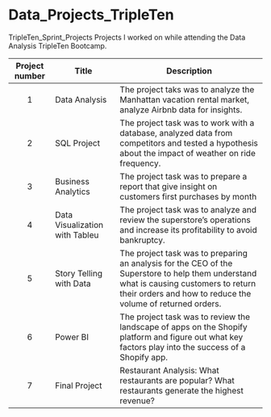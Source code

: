 # Data_Projects_TripleTen
TripleTen_Sprint_Projects
Projects I worked on while attending the Data Analysis TripleTen Bootcamp.


| Project number |	Title	| Description |
| :-------------: | ----------- | ---------- |
| 1 | Data Analysis | The project taks was to analyze the Manhattan vacation rental market, analyze Airbnb data for insights.|
| 2	| SQL Project	| The project task was to work with a database, analyzed data from competitors and tested a hypothesis about the impact of weather on ride frequency.|
| 3	| Business Analytics	| The project task was to prepare a report that give insight on customers first purchases by month|
| 4	| Data Visualization with Tableu	| The project task was to analyze and review the superstore’s operations and increase its profitability to avoid bankruptcy.|
| 5	| Story Telling with Data	| The project task was to preparing an analysis for the CEO of the Superstore to help them understand what is causing customers to return their orders and how to reduce the volume of returned orders.|
| 6 | Power BI  | The project task was to review the landscape of apps on the Shopify platform and figure out what key factors play into the success of a Shopify app.|
| 7 | Final Project | Restaurant Analysis: What restaurants are popular? What restaurants generate the highest revenue? |

